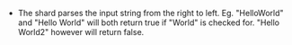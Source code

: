 - The shard parses the input string from the right to left. Eg. "HelloWorld" and "Hello World" will both return true if "World" is checked for. "Hello World2" however will return false.